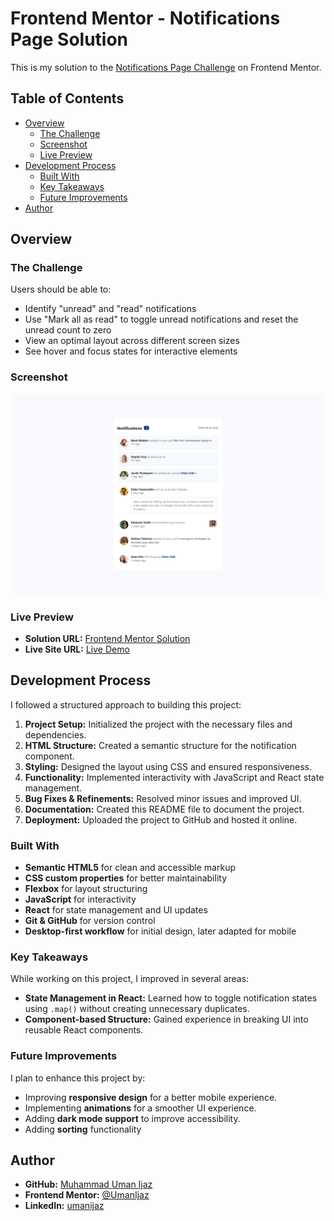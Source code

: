 # Frontend Mentor - Notifications Page Solution

This is my solution to the [Notifications Page Challenge](https://www.frontendmentor.io/challenges/notifications-page-DqK5QAmKbC) on Frontend Mentor.

## Table of Contents

- [Overview](#overview)
  - [The Challenge](#the-challenge)
  - [Screenshot](#screenshot)
  - [Live Preview](#live-preview)
- [Development Process](#development-process)
  - [Built With](#built-with)
  - [Key Takeaways](#key-takeaways)
  - [Future Improvements](#future-improvements)
- [Author](#author)

## Overview

### The Challenge

Users should be able to:

- Identify "unread" and "read" notifications
- Use "Mark all as read" to toggle unread notifications and reset the unread count to zero
- View an optimal layout across different screen sizes
- See hover and focus states for interactive elements

### Screenshot

![Project Screenshot](./screenshot.png)

### Live Preview

- **Solution URL:** [Frontend Mentor Solution](https://www.frontendmentor.io/solutions/your-solution-url)
- **Live Site URL:** [Live Demo](https://notifynet.netlify.app/)

## Development Process

I followed a structured approach to building this project:

1. **Project Setup:** Initialized the project with the necessary files and dependencies.
2. **HTML Structure:** Created a semantic structure for the notification component.
3. **Styling:** Designed the layout using CSS and ensured responsiveness.
4. **Functionality:** Implemented interactivity with JavaScript and React state management.
5. **Bug Fixes & Refinements:** Resolved minor issues and improved UI.
6. **Documentation:** Created this README file to document the project.
7. **Deployment:** Uploaded the project to GitHub and hosted it online.

### Built With

- **Semantic HTML5** for clean and accessible markup
- **CSS custom properties** for better maintainability
- **Flexbox** for layout structuring
- **JavaScript** for interactivity
- **React** for state management and UI updates
- **Git & GitHub** for version control
- **Desktop-first workflow** for initial design, later adapted for mobile

### Key Takeaways

While working on this project, I improved in several areas:

- **State Management in React:** Learned how to toggle notification states using `.map()` without creating unnecessary duplicates.
- **Component-based Structure:** Gained experience in breaking UI into reusable React components.

### Future Improvements

I plan to enhance this project by:

- Improving **responsive design** for a better mobile experience.
- Implementing **animations** for a smoother UI experience.
- Adding **dark mode support** to improve accessibility.
- Adding **sorting** functionality

## Author

- **GitHub:** [Muhammad Uman Ijaz](https://github.com/UmanIjaz)
- **Frontend Mentor:** [@UmanIjaz](https://www.frontendmentor.io/profile/UmanIjaz)
- **LinkedIn:** [umanijaz](https://www.linkedin.com/in/umanijaz/)
